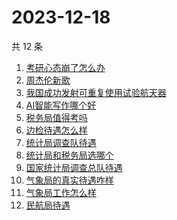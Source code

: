 # 2023-12-18

共 12 条

<!-- BEGIN -->
<!-- 最后更新时间 Mon Dec 18 2023 15:11:10 GMT+0800 (China Standard Time) -->

1. [考研心态崩了怎么办](https://www.zhihu.com/search?q=考研心态崩了怎么办)
1. [周杰伦新歌](https://www.zhihu.com/search?q=周杰伦新歌)
1. [我国成功发射可重复使用试验航天器](https://www.zhihu.com/search?q=我国成功发射可重复使用试验航天器)
1. [AI智能写作哪个好](https://www.zhihu.com/search?q=AI智能写作哪个好)
1. [税务局值得考吗](https://www.zhihu.com/search?q=税务局值得考吗)
1. [边检待遇怎么样](https://www.zhihu.com/search?q=边检待遇怎么样)
1. [统计局调查队待遇](https://www.zhihu.com/search?q=统计局调查队待遇)
1. [统计局和税务局选哪个](https://www.zhihu.com/search?q=统计局和税务局选哪个)
1. [国家统计局调查总队待遇](https://www.zhihu.com/search?q=国家统计局调查总队待遇)
1. [气象局的真实待遇咋样](https://www.zhihu.com/search?q=气象局的真实待遇咋样)
1. [气象局工作怎么样](https://www.zhihu.com/search?q=气象局工作怎么样)
1. [民航局待遇](https://www.zhihu.com/search?q=民航局待遇)

<!-- END -->
